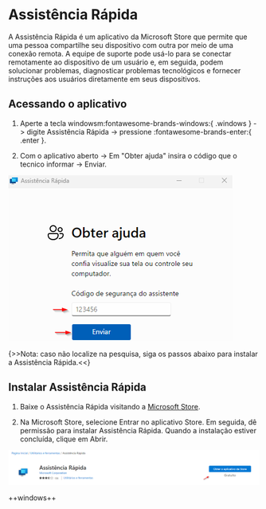 # Assistência Rápida

A Assistência Rápida é um aplicativo da Microsoft Store que permite que uma pessoa compartilhe seu dispositivo com outra por meio de uma conexão remota. A equipe de suporte pode usá-lo para se conectar remotamente ao dispositivo de um usuário e, em seguida, podem solucionar problemas, diagnosticar problemas tecnológicos e fornecer instruções aos usuários diretamente em seus dispositivos.

## Acessando o aplicativo

1. Aperte a tecla windowsm:fontawesome-brands-windows:{ .windows } -> digite Assistência Rápida -> pressione :fontawesome-brands-enter:{ .enter }.

2. Com o aplicativo aberto -> Em "Obter ajuda" insira o código que o tecnico informar -> Enviar. 

![acessar](../assets/images/assistencia-rapida-acessar.png#center)

{>>Nota: caso não localize na pesquisa, siga os passos abaixo para instalar a Assistência Rápida.<<}

## Instalar Assistência Rápida

1. Baixe o Assistência Rápida visitando a [Microsoft Store](https://apps.microsoft.com/store/detail/assist%C3%AAncia-r%C3%A1pida/9P7BP5VNWKX5). 

2. Na Microsoft Store, selecione Entrar no aplicativo Store. Em seguida, dê permissão para instalar Assistência Rápida. Quando a instalação estiver concluída, clique em Abrir.

![instalar](../assets/images/assistencia-rapida-baixar.png#center)

++windows++